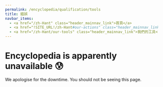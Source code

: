 ```yaml
---
permalink: /encyclopedia/qualification/tools
title: 錯誤
navbar_items:
  - <a href="/zh-Hant" class="header_mainnav_link">首頁</a>
  - <a href="!SITE_URL!/zh-Hant#our-actions" class="header_mainnav_link">我們的行動</a>
  - <a href="/zh-Hant/our-tools" class="header_mainnav_link">我們的工具</a>
---
```


# Encyclopedia is apparently unavailable 😰

We apologise for the downtime. You should not be seeing this page.

<div id="reliability-assessment"></div>

<!-- This page is compiled mostly to allow internal links checks. It will be overridden at server level in production. -->
